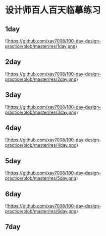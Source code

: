 # 设计师百人百天临摹练习
## 1day
![https://github.com/xay7008/100-day-design-practice/blob/master/res/1day.png)
## 2day
![https://github.com/xay7008/100-day-design-practice/blob/master/res/2day.png)
## 3day
![https://github.com/xay7008/100-day-design-practice/blob/master/res/3day.png)
## 4day
![https://github.com/xay7008/100-day-design-practice/blob/master/res/4day.png)
## 5day
![https://github.com/xay7008/100-day-design-practice/blob/master/res/5day.png)
## 6day
![https://github.com/xay7008/100-day-design-practice/blob/master/res/6day.png)
## 7day
